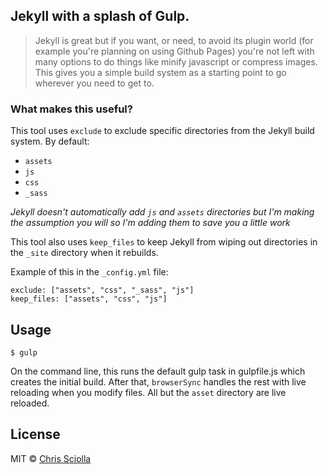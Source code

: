 ## Jekyll with a splash of Gulp.
> Jekyll is great but if you want, or need, to avoid its plugin world (for example you're planning on using Github Pages) you're not left with many options to do things like minify javascript or compress images. This gives you a simple build system as a starting point to go wherever you need to get to.

### What makes this useful?
This tool uses `exclude` to exclude specific directories from the Jekyll build system. By default:

- `assets`
- `js`
- `css`
- `_sass`

_Jekyll doesn't automatically add `js` and `assets` directories but I'm making the assumption you will
so I'm adding them to save you a little work_

This tool also uses `keep_files` to keep Jekyll from wiping out directories in the `_site` directory when
it rebuilds.

Example of this in the `_config.yml` file:

```
exclude: ["assets", "css", "_sass", "js"]
keep_files: ["assets", "css", "js"]
```

## Usage

```
$ gulp
```

On the command line, this runs the default gulp task in gulpfile.js which creates the initial build. After that, `browserSync` handles the rest with live reloading when you modify files. All but the `asset` directory are live reloaded.

## License
MIT &copy; [Chris Sciolla](https://twitter.com/csciolla)
